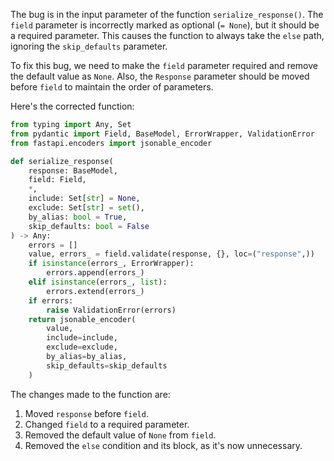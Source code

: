The bug is in the input parameter of the function `serialize_response()`. The `field` parameter is incorrectly marked as optional (`= None`), but it should be a required parameter. This causes the function to always take the `else` path, ignoring the `skip_defaults` parameter.

To fix this bug, we need to make the `field` parameter required and remove the default value as `None`. Also, the `Response` parameter should be moved before `field` to maintain the order of parameters.

Here's the corrected function:

```python
from typing import Any, Set
from pydantic import Field, BaseModel, ErrorWrapper, ValidationError
from fastapi.encoders import jsonable_encoder

def serialize_response(
    response: BaseModel,
    field: Field,
    *,
    include: Set[str] = None,
    exclude: Set[str] = set(),
    by_alias: bool = True,
    skip_defaults: bool = False
) -> Any:
    errors = []
    value, errors_ = field.validate(response, {}, loc=("response",))
    if isinstance(errors_, ErrorWrapper):
        errors.append(errors_)
    elif isinstance(errors_, list):
        errors.extend(errors_)
    if errors:
        raise ValidationError(errors)
    return jsonable_encoder(
        value,
        include=include,
        exclude=exclude,
        by_alias=by_alias,
        skip_defaults=skip_defaults
    )
```

The changes made to the function are:
1. Moved `response` before `field`.
2. Changed `field` to a required parameter.
3. Removed the default value of `None` from `field`.
4. Removed the `else` condition and its block, as it's now unnecessary.